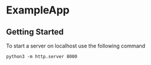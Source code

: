 # ExampleApp

## Getting Started
To start a server on localhost use the following command
```
python3 -m http.server 8000
```
